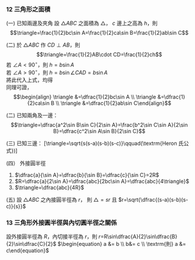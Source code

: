 ### 12 三角形之面積
(一) 已知兩邊及夾角
     設 $\triangle ABC$ 之面積為 $\triangle$， $c$ 邊上之高為 $h$，則
     $$\triangle=\frac{1}{2}bc\sin A=\frac{1}{2}ca\sin B=\frac{1}{2}ab\sin C$$
     
(二) 於 $\triangle ABC$ 作 $CD\perp AB$，則
     $$\triangle=\frac{1}{2}AB\cdot CD=\frac{1}{2}ch$$
     若 $\angle A\lt 90^\circ$，則 $h=b\sin A$    
     若 $\angle A\gt 90^\circ$，則 $h=b\sin\angle CAD=b\sin A$   
     將此代入上式，均得     
     同理可證，$$\begin{align} \triangle &=\dfrac{1}{2}bc\sin A \\ \triangle &=\dfrac{1}{2}ca\sin B \\ \triangle &=\dfrac{1}{2}ab\sin C\end{align}$$
     
(二) 已知兩角及一邊：
$$\triangle=\dfrac{a^2\sin B\sin C}{2\sin A}=\frac{b^2\sin C\sin A}{2\sin B}=\dfrac{c^2\sin A\sin B}{2\sin C}$$

(三) 已知三邊：
\[\triangle=\sqrt{s(s-a)(s-b)(s-c)}\qquad(\textrm{Heron 氏公式})\]

(四） 外接圓半徑

1. $\dfrac{a}{\sin A}=\dfrac{b}{\sin B}=\dfrac{c}{\sin C}=2R$
2. $R=\dfrac{a}{2\sin A}=\dfrac{abc}{2bc\sin A}=\dfrac{abc}{4\triangle}$
3. $\triangle=\dfrac{abc}{4R}$

(五) 設 $\triangle ABC$ 之內接圓半徑為 $r$，
     則 $\triangle=sr$
     且 $r=\sqrt{\dfrac{(s-a)(s-b)(s-c)}{s}}$
     
### 13 三角形外接圓半徑與內切圓半徑之關係
設外接圓半徑為 $R$，內切接半徑為 $r$，則
$r=$R\sin\dfrac{A}{2}\sin\dfrac{B}{2}\sin\dfrac{C}{2}$
$\begin{equation} a &= b \\ b&= c \\ \textrm{則} a &= c\end{equation}$

